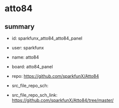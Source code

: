 # atto84
 
## summary 
* id: sparkfunx_atto84_atto84_panel
* user: sparkfunx
* name: atto84
* board: atto84_panel
* repo: https://github.com/sparkfunX/Atto84



* src_file_repo_sch: 
* src_file_repo_sch_link: https://github.com/sparkfunX/Atto84/tree/master/




